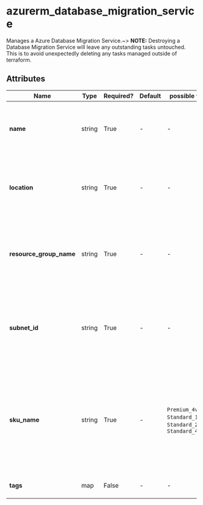# azurerm_database_migration_service

Manages a Azure Database Migration Service.~> **NOTE:** Destroying a Database Migration Service will leave any outstanding tasks untouched. This is to avoid unexpectedly deleting any tasks managed outside of terraform.

## Attributes

| Name | Type | Required? | Default  | possible values | Description |
| ---- | ---- | --------- | -------- | ----------- | ----------- |
| **name** | string | True | -  |  -  | Specify the name of the database migration service. Changing this forces a new resource to be created. | 
| **location** | string | True | -  |  -  | Specifies the supported Azure location where the resource exists. Changing this forces a new resource to be created. | 
| **resource_group_name** | string | True | -  |  -  | Name of the resource group in which to create the database migration service. Changing this forces a new resource to be created. | 
| **subnet_id** | string | True | -  |  -  | The ID of the virtual subnet resource to which the database migration service should be joined. Changing this forces a new resource to be created. | 
| **sku_name** | string | True | -  |  `Premium_4vCores`, `Standard_1vCores`, `Standard_2vCores`, `Standard_4vCores`  | The SKU name of the database migration service. Possible values are `Premium_4vCores`, `Standard_1vCores`, `Standard_2vCores` and `Standard_4vCores`. Changing this forces a new resource to be created. | 
| **tags** | map | False | -  |  -  | A mapping of tags to assigned to the resource. | 

